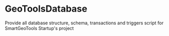GeoToolsDatabase
================

Provide all database structure, schema, transactions and triggers script for SmartGeoTools Startup's project
